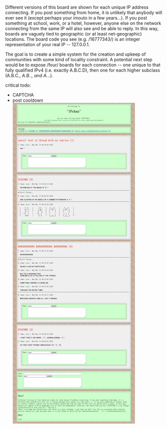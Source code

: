 Different versions of this board are shown for each unique IP address connecting. If you post something from home, it is unlikely that anybody will ever see it (except perhaps your imouto in a few years...). If you post something at school, work, or a hotel, however, anyone else on the network connecting from the same IP will also see and be able to reply. In this way, boards are vaguely tied to geographic (or at least net-geographic) locations. The board code you see (e.g. /16777343/) is an integer representation of your real IP -- 127.0.0.1.

The goal is to create a simple system for the creation and upkeep of communities with some kind of locality constraint. A potential next step would be to expose /four/ boards for each connection -- one unique to that fully qualified IPv4 (i.e. exactly A.B.C.D), then one for each higher subclass (A.B.C.*, A.B.*.*, and A.*.*.*).

critical todo:
* CAPTCHA
* post cooldown
![example image](https://github.com/kurisufriend/IPchan/blob/master/static/imgs/example.png?raw=true)
